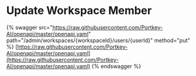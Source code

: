 # Update Workspace Member

{% swagger src="https://raw.githubusercontent.com/Portkey-AI/openapi/master/openapi.yaml" path="/admin/workspaces/{workspaceId}/users/{userId}" method="put" %}
[https://raw.githubusercontent.com/Portkey-AI/openapi/master/openapi.yaml](https://raw.githubusercontent.com/Portkey-AI/openapi/master/openapi.yaml)
{% endswagger %}

